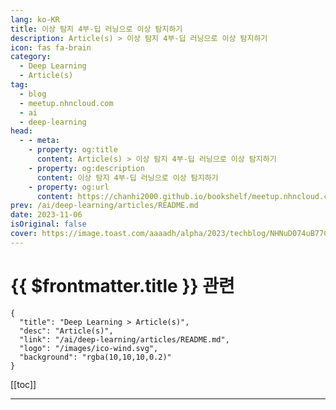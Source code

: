 ```yaml
---
lang: ko-KR
title: 이상 탐지 4부-딥 러닝으로 이상 탐지하기
description: Article(s) > 이상 탐지 4부-딥 러닝으로 이상 탐지하기
icon: fas fa-brain
category: 
  - Deep Learning
  - Article(s)
tag: 
  - blog
  - meetup.nhncloud.com
  - ai
  - deep-learning
head:
  - - meta:
    - property: og:title
      content: Article(s) > 이상 탐지 4부-딥 러닝으로 이상 탐지하기
    - property: og:description
      content: 이상 탐지 4부-딥 러닝으로 이상 탐지하기
    - property: og:url
      content: https://chanhi2000.github.io/bookshelf/meetup.nhncloud.com/375.html
prev: /ai/deep-learning/articles/README.md
date: 2023-11-06
isOriginal: false
cover: https://image.toast.com/aaaadh/alpha/2023/techblog/NHNuD074uB77CuC6B0uB4DC%20MeetupuC774uC0C1%20uD0D0uC9C0%204uBD80uC12CuB124uC77C230502.jpg
---
```


# {{ $frontmatter.title }} 관련

```component VPCard
{
  "title": "Deep Learning > Article(s)",
  "desc": "Article(s)",
  "link": "/ai/deep-learning/articles/README.md",
  "logo": "/images/ico-wind.svg",
  "background": "rgba(10,10,10,0.2)"
}
```

[[toc]]

---

<SiteInfo
  name="이상 탐지 4부-딥 러닝으로 이상 탐지하기 | NHN Cloud Meetup"
  desc="이상 탐지 4부-딥 러닝으로 이상 탐지하기"
  url="https://meetup.nhncloud.com/posts/375"
  logo="https://meetup.nhncloud.com/resources/img/favicon.ico"
  preview="https://image.toast.com/aaaadh/alpha/2023/techblog/NHNuD074uB77CuC6B0uB4DC%20MeetupuC774uC0C1%20uD0D0uC9C0%204uBD80uC12CuB124uC77C230502.jpg"/>

<!-- TODO: 작성 -->
